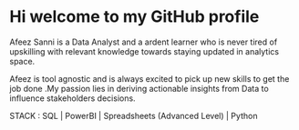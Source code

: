 # Hi welcome to my GitHub profile 
Afeez Sanni is a Data Analyst and a ardent learner who is never tired of upskilling with relevant knowledge towards staying updated in analytics space.

Afeez is tool agnostic and is always excited to pick up new skills to get the job done .My passion lies in deriving actionable insights from Data to influence stakeholders decisions.

STACK :
SQL | PowerBI | Spreadsheets (Advanced Level) | Python 
